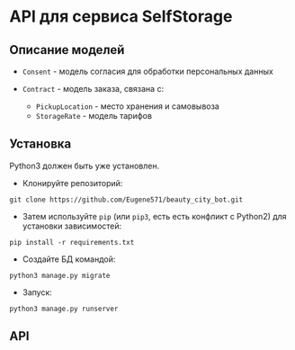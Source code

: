 # API для сервиса SelfStorage

## Описание моделей
- `Consent` - модель согласия для обработки персональных данных

- `Contract` - модель заказа, связана с:
  
    - `PickupLocation` - место хранения и самовывоза
    - `StorageRate` - модель тарифов

## Установка

Python3 должен быть уже установлен. 

- Клонируйте репозиторий:

```
git clone https://github.com/Eugene571/beauty_city_bot.git
```

- Затем используйте `pip` (или `pip3`, есть есть конфликт с Python2) для установки зависимостей:
```
pip install -r requirements.txt
```

- Создайте БД командой:
  
```
python3 manage.py migrate
```

- Запуск:

```
python3 manage.py runserver
```

## API
